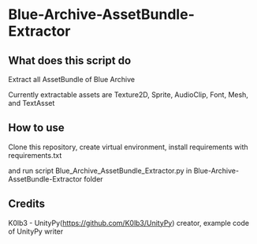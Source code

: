 # Blue-Archive-AssetBundle-Extractor
## What does this script do
Extract all AssetBundle of Blue Archive

Currently extractable assets are Texture2D, Sprite, AudioClip, Font, Mesh, and TextAsset

## How to use
Clone this repository, create virtual environment, install requirements with requirements.txt

and run script Blue_Archive_AssetBundle_Extractor.py in Blue-Archive-AssetBundle-Extractor folder

## Credits
K0lb3 - UnityPy(https://github.com/K0lb3/UnityPy) creator, example code of UnityPy writer
